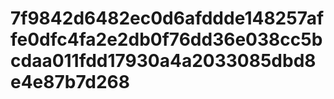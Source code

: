 # 7f9842d6482ec0d6afddde148257affe0dfc4fa2e2db0f76dd36e038cc5bcdaa011fdd17930a4a2033085dbd8e4e87b7d268